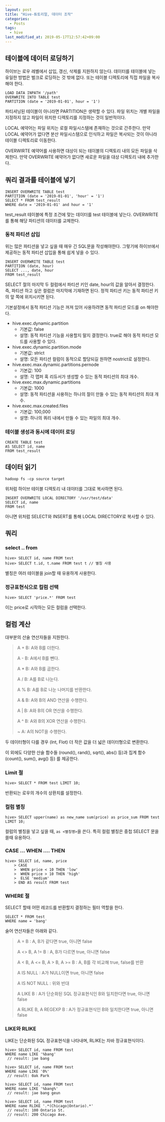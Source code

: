 ```yaml
---
layout: post
title: "Hive-튜토리얼, 데이터 조작"
categories:
  - Posts
tags:
  - hive
last_modified_at: 2019-05-17T12:57:42+09:00
---
```



## 테이블에 데이터 로딩하기

하이브는 로우 레벨에서 삽입, 갱신, 삭제를 지원하지 않는다. 데이터를 테이블에 넣는 유일한 방법은 벌크로 로딩하는 것 밖에 없다. 또는 테이블 디렉토리에 직접 파일을 복사해야 한다.

```
LOAD DATA INPATH '/path'
OVERWRITE INTO TABLE test
PARTITION (date = '2019-01-01', hour = '1')
```

파티셔닝된 테이블이 아니라면 PARTITION은 생략할 수 있다. 파일 위치는 개별 파일을 지정하지 않고 파일이 위치한 디렉토리를 지정하는 것이 일반적이다.

LOCAL 예약어는 파일 위치는 로컬 파일시스템에 존재하는 것으로 간주한다. 만약 LOCAL 예약어가 없다면 분산 파일시스템으로 인식하고 파일은 복사되는 것이 아니라 테이블 디렉토리로 이동한다.

OVERWIRTE 예약어를 사용하면 대상이 되는 테이블의 디렉토리 내의 모든 파일을 삭제한다. 만약 OVERWRITE 예약어가 없다면 새로운 파일을 대상 디렉토리 내에 추가한다.



## 쿼리 결과를 테이블에 넣기

```
INSERT OVERWRITE TABLE test
PARTITION (date = '2019-01-01', 'hour' = '1')
SELECT * FROM test_result
WHERE date = '2019-01-01' and hour = '1'
```

test_result 테이블에 특정 조건에 맞는 데이터를 test 테이블에 넣는다. OVERWRITE를 통해 해당 파티션의 데이터를 교체한다.



### 동적 파티션 삽입

위는 많은 파티션을 넣고 싶을 때 매우 긴 SQL문을 작성해야한다. 그렇기에 하이브에서 제공하는 동적 파티션 삽입을 통해 쉽게 넣을 수 있다.

```
INSERT OVERWRITE TABLE test
PARTITION (date, hour)
SELECT ..., date, hour
FROM test_result
```

SELECT 절의 마지막 두 컬럼에서 파티션 키인 date, hour의 값을 알아서 결정한다. 즉, 파티션 하고 싶은 컬럼은 마지막에 기재하면 된다. 정적 파티션 키는 동적 파티션 키의 앞 쪽에 위치시키면 된다.



기본설정에서 동적 파티션 기능은 꺼져 있어 사용하려면 동적 파티션 모드를 on 해야한다.

- hive.exec.dynamic.partition
  - 기본값: false
  - 설명: 동적 파티션 기능을 사용할지 말지 결정한다. true로 해야 동적 파티션 모드를 사용할 수 있다.
- hive.exec.dynamic.partition.mode
  - 기본값: strict
  - 설명: 모든 파티션 컬럼이 동적으로 할당되길 원하면 nostrict로 설정한다.
- hive.exec.max.dynamic.partitions.pernode
  - 기본값: 100
  - 설명: 각 맵퍼 혹 리듀서가 생성할 수 있는 동적 파티션의 최대 개수. 
- hive.exec.max.dynamic.partitions
  - 기본값: 1000
  - 설명: 동적 파티션을 사용하는 하나의 절이 만들 수 있는 동적 파티션의 최대 개수.
- hive.exec.max.created.files
  - 기본값: 100,000
  - 설명: 하나의 쿼리 내에서 만들 수 있는 파일의 최대 개수.



### 테이블 생성과 동시에 데이터 로딩

```
CREATE TABLE test
AS SELECT id, name
FROM test_result
```



## 데이터 읽기

```
hadoop fs -cp source target
```

위처럼 하이브 테이블 디렉토리 내 데이터를 그대로 복사하면 된다.

```
INSERT OVERWRITE LOCAL DIRECTORY '/usr/test/data'
SELECT id, name
FROM test
```

아니면 위처럼 SELECT와 INSERT를 통해 LOCAL DIRECTORY로 복사할 수 있다.



## 쿼리



### select .. from 

```
hive> SELECT id, name FROM test
hive> SELECT t.id, t.name FROM test t // 별칭 사용
```

별칭은 여러 테이블을 join할 때 유용하게 사용한다.



### 정규표현식으로 컬럼 선택

```
hive> SELECT 'price.*' FROM test
```

이는 price로 시작하는 모든 컬럼을 선택한다.



## 컬럼 계산

대부분의 산술 연산자들을 지원한다.

> A + B: A와 B를 더한다.
>
> A - B: A에서 B를 뺀다.
>
> A * B: A와 B를 곱한다.
>
> A / B: A를 B로 나눈다.
>
> A % B: A를 B로 나눈 나머지를 반환한다.
>
> A & B: A와 B의 AND 연산을 수행한다.
>
> A | B: A와 B의 OR 연산을 수행한다.
>
> A ^ B: A와 B의 XOR 연산을 수행한다.
>
> ~ A: A의 NOT을 수행한다.

두 데이터형이 다를 경우 (Int, Flot) 더 작은 값을 더 넓은 데이터형으로 변환한다.

이 외에도 다양한 산술 함수들 (round(), rand(), sqrt(), abs() 등)과 집계 함수(count(), sum(), avg() 등) 를 제공한다.



### Limit 절

```
hive> SELECT * FROM test LIMIT 10;
```

반환되는 로우의 개수의 상환치를 설정한다.



### 컬럼 별칭

```
hive> SELECT upper(name) as new_name sum(price) as price_sum FROM test LIMIT 10;
```

컬럼의 별칭을 넣고 싶을 때, `as <별칭명>`을 쓴다. 특히 컬럼 별칭은 중첩 SELECT 문을 쓸때 유용하다.



### CASE … WHEN …. THEN 

```
hive> SELECT id, name, price
    > CASE
    >  WHEN price < 10 THEN 'low'
    >  WHEN price > 10 THEN 'high'
    >  ELSE 'medium'
    > END AS result FROM test
```

##### 

### WHERE 절

SELECT 할때 어떤 레코드를 반환할지 결정하는 필터 역할을 한다.

```
SELECT * FROM test
WHERE name = 'bang'
```

술어 연산자들은 아래와 같다.

> A = B : A, B가 같다면 true, 아니면 false
>
> A <> B, A != B : A, B가 다르면 true, 아니면 false
>
> A < B, A <= B, A > B, A >= B :  A, B를 각 비교해 true, false를 반환
>
> A IS NULL : A가 NULL이면 true, 아니면 false
>
> A IS NOT NULL : 위와 반대
>
> A LIKE B : A가 단순화된 SQL 정규표현식인 B와 일치한다면 true, 아니면 false
>
> A RLIKE B, A REGEXP B : A가 정규표현식인 B와 일치한다면 true, 아니면 false



### LIKE와 RLIKE

LIKE는 단순화된 SQL 정규표현식을 나타내며, RLIKE는 자바 정규표현식이다.

```
hive> SELECT id, name FROM test
WHERE name LIKE '%bang'
 // result: jae bang
 
hive> SELECT id, name FROM test
WHERE name LIKE '0%'
 // result: 0ak Park
 
hive> SELECT id, name FROM test
WHERE name LIKE '%bang%'
 // result: jae bang geun
```



```
hive> SELECT id, name FROM test
WHERE name RLIKE '.*(Chicago|Ontario).*'
 // result: 100 Ontario St.
 // result: 200 Chicago Ave.
```

















































